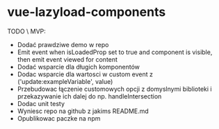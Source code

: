 # vue-lazyload-components

TODO \ MVP:
- Dodać prawdziwe demo w repo
- Emit event when isLoadedProp set to true and component is visible, then emit event viewed for content
- Dodać wsparcie dla długich komponentów
- Dodac wsparcie dla wartosci w custom event z ('update:exampleVariable', value)
- Przebudowac łączenie customowych opcji z domyslnymi biblioteki i przekazywanie ich dalej do np. handleIntersection 
- Dodac unit testy
- Wyniesc repo na github z jakims README.md
- Opublikowac paczke na npm
